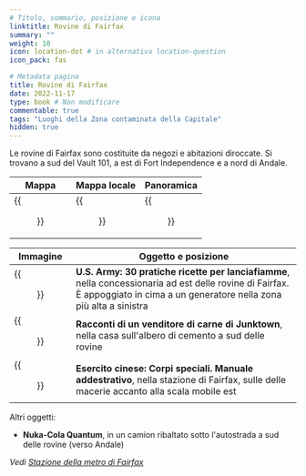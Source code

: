 ```yaml
---
# Titolo, sommario, posizione e icona
linktitle: Rovine di Fairfax
summary: ""
weight: 10
icon: location-dot # in alternativa location-question
icon_pack: fas

# Metadata pagina
title: Rovine di Fairfax
date: 2022-11-17
type: book # Non modificare
commentable: true
tags: "Luoghi della Zona contaminata della Capitale"
hidden: true
---
```



Le rovine di Fairfax sono costituite da negozi e abitazioni diroccate. Si trovano a sud del Vault 101, a est di Fort Independence e a nord di Andale. 


| Mappa                                     | Mappa locale                                  | Panoramica                            |
| ----------------------------------------- | --------------------------------------------- | ------------------------------------- |
| {{<figure src="fo3/Fairfax_Ruins_loc.webp">}} | {{<figure src="fo3/Fairfax_Ruins_loc_map.webp">}} | {{<figure src="fo3/Fairfax_Ruins.webp">}} |

| Immagine                                                                    | Oggetto e posizione                                                                                                                                                           |
| --------------------------------------------------------------------------- | ----------------------------------------------------------------------------------------------------------------------------------------------------------------------------- |
| {{<figure src="fo3/US_Army_HFR_car_dealership.webp">}}                          | **U.S. Army: 30 pratiche ricette per lanciafiamme**, nella concessionaria ad est delle rovine di Fairfax. È appoggiato in cima a un generatore nella zona più alta a sinistra |
| {{<figure src="fo3/Concrete_treehouse_Tales_of_a_Junktown_Jerky_Vendor.webp">}} | **Racconti di un venditore di carne di Junktown**, nella casa sull'albero di cemento a sud delle rovine                                                                       |
| {{<figure src="fo3/FO3_CA_SOTM_Fairfax_metro.webp">}}                           | **Esercito cinese: Corpi speciali. Manuale addestrativo**, nella stazione di Fairfax, sulle delle macerie accanto alla scala mobile est                                         |

Altri oggetti:
- **Nuka-Cola Quantum**, in un camion ribaltato sotto l'autostrada a sud delle rovine (verso Andale)

*Vedi [Stazione della metro di Fairfax](../capitale#stazione-della-metro-di-fairfax)*

